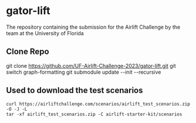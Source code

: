 # gator-lift
The repository containing the submission for the Airlift Challenge by the team at the University of Florida

## Clone Repo
git clone https://github.com/UF-Airlift-Challenge-2023/gator-lift.git
git switch graph-formatting
git submodule update --init --recursive

## Used to download the test scenarios
```
curl https://airliftchallenge.com/scenarios/airlift_test_scenarios.zip -O -J -L
tar -xf airlift_test_scenarios.zip -C airlift-starter-kit/scenarios
```
